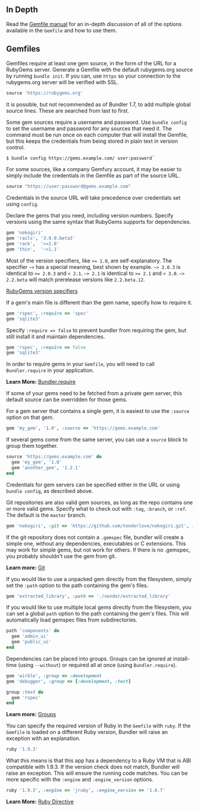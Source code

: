 ## In Depth

Read the [Gemfile manual](./man/gemfile.5.html) for an in-depth discussion of all of the options available in the `Gemfile` and how to use them.

## Gemfiles

Gemfiles require at least one gem source, in the form of the URL for a RubyGems 
server. Generate a Gemfile with the default rubygems.org source by running `bundle init`. If you can, use `https` so your connection to the rubygems.org server will be verified with SSL.

``` ruby
source 'https://rubygems.org'
```

It is possible, but not recommended as of Bundler 1.7, to add multiple global source lines. These are searched from last to first.

Some gem sources require a username and password. Use `bundle config` to set the
username and password for any sources that need it. The command must be run once on each computer that will install the Gemfile, but this keeps the credentials from being stored in plain text in version control.

``` bash
$ bundle config https://gems.example.com/ user:password`
```
For some sources, like a company Gemfury account, it may be easier to simply 
include the credentials in the Gemfile as part of the source URL.

``` ruby
source "https://user:password@gems.example.com"
```

Credentials in the source URL will take precedence over credentials set using 
`config`.

Declare the gems that you need, including version numbers. Specify versions using the same
syntax that RubyGems supports for dependencies.

``` ruby
gem 'nokogiri'
gem 'rails', '3.0.0.beta3'
gem 'rack',  '>=1.0'
gem 'thin',  '~>1.1'
```

Most of the version specifiers, like `>= 1.0`, are self-explanatory. The specifier `~>` 
has a special meaning, best shown by example. `~> 2.0.3` is identical to `>= 2.0.3` and `< 2.1`.
`~> 2.1` is identical to `>= 2.1` and `< 3.0`.
`~> 2.2.beta` will match prerelease versions like `2.2.beta.12`.

[RubyGems version specifiers](http://guides.rubygems.org/patterns/#pessimistic_version_constraint)

If a gem's main file is different than the gem name, specify how to require it.

``` ruby
gem 'rspec', :require => 'spec'
gem 'sqlite3'
```

Specify `:require => false` to prevent bundler from requiring the gem, but still install it and maintain dependencies.

``` ruby
gem 'rspec', :require => false
gem 'sqlite3'
```

In order to require gems in your `Gemfile`, you will need to call
`Bundler.require` in your application.

**Learn More:** [Bundler.require](./groups.html)

If some of your gems need to be fetched from a private gem server, this default source can be overridden for those gems.

For a gem server that contains a single gem, it is easiest to use the `:source` option on that gem.

``` ruby
gem 'my_gem', '1.0', :source => 'https://gems.example.com'
```

If several gems come from the same server, you can use a `source` block to group them together.

``` ruby
source 'https://gems.example.com' do
  gem 'my_gem', '1.0'
  gem 'another_gem', '1.2.1'
end
```

Credentials for gem servers can be specified either in the URL or using
`bundle config`, as described above.

Git repositories are also valid gem sources, as long as the repo contains one or
more valid gems. Specify what to check out with `:tag`, `:branch`, or `:ref`. 
The default is the `master` branch.

``` ruby
gem 'nokogiri', :git => 'https://github.com/tenderlove/nokogiri.git', :branch => '1.4'
```

If the git repository does not contain a `.gemspec` file, bundler
will create a simple one, without any dependencies, executables or C extensions.
This may work for simple gems, but not work for others. If there is no .gemspec,
you probably shouldn't use the gem from git.

**Learn more:** [Git](./git.html)

If you would like to use a unpacked gem directly from the filesystem, simply set the `:path` option to the path containing the gem's files.

``` ruby
gem 'extracted_library', :path => './vendor/extracted_library'
```

If you would like to use multiple local gems directly from the filesystem, you can set a global `path` option to the path containing the gem's files. This will automatically load gemspec files from subdirectories.

``` ruby
path 'components' do
  gem 'admin_ui'
  gem 'public_ui'
end
```

Dependencies can be placed into groups. Groups can be ignored at install-time (using `--without`) or required all at once (using `Bundler.require`).

``` ruby
gem 'wirble', :group => :development
gem 'debugger', :group => [:development, :test]

group :test do
  gem 'rspec'
end
```
**Learn more:** [Groups](./groups.md)


You can specify the required version of Ruby in the `Gemfile` with `ruby`. If the
`Gemfile` is loaded on a different Ruby version, Bundler will raise an exception with an explanation.

``` ruby
ruby '1.9.3'
```

What this means is that this app has a dependency to a Ruby VM that is ABI compatible with 1.9.3. If the version check does not match, Bundler will raise an exception. This will ensure the running code matches. You can be more specific with the `:engine` and `:engine_version` options.

``` ruby
ruby '1.9.3', :engine => 'jruby', :engine_version => '1.6.7'
```

**Learn More:** [Ruby Directive](./gemfile_ruby.md)

